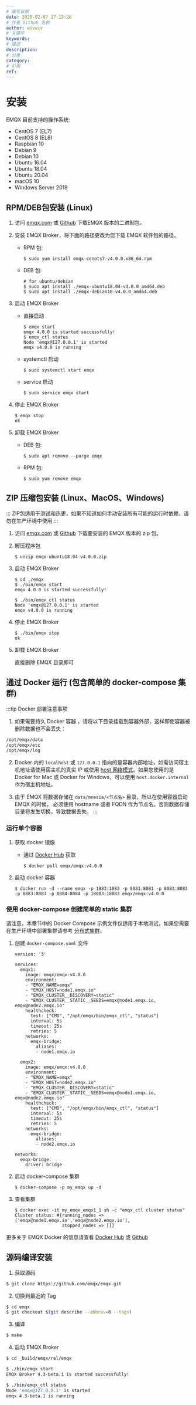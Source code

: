 ```yaml
---
# 编写日期
date: 2020-02-07 17:15:26
# 作者 Github 名称
author: wivwiv
# 关键字
keywords:
# 描述
description:
# 分类
category:
# 引用
ref:
---
```


# 安装

EMQX 目前支持的操作系统:

+ CentOS 7 (EL7)
+ CentOS 8 (EL8)
+ Raspbian 10
+ Debian 9
+ Debian 10
+ Ubuntu 16.04
+ Ubuntu 18.04
+ Ubuntu 20.04
+ macOS 10
+ Windows Server 2019

## RPM/DEB包安装 (Linux)

1. 访问 [emqx.com](https://www.emqx.com/zh/try?product=broker) 或 [Github](https://github.com/emqx/emqx/releases) 下载EMQX 版本的二进制包。

2. 安装 EMQX Broker，将下面的路径更改为您下载 EMQX 软件包的路径。

    + RPM 包:

    	```shell
    	$ sudo yum install emqx-cenots7-v4.0.0.x86_64.rpm
    	```

    + DEB 包:

      ```
      # for ubuntu/debian
      $ sudo apt install ./emqx-ubuntu18.04-v4.0.0_amd64.deb
      $ sudo apt install ./emqx-debian10-v4.0.0_amd64.deb
      ```

3. 启动 EMQX Broker

      - 直接启动

        ```
        $ emqx start
        emqx 4.0.0 is started successfully!
        $ emqx_ctl status
        Node 'emqx@127.0.0.1' is started
        emqx v4.0.0 is running
        ```

      - systemctl 启动

        ```
        $ sudo systemctl start emqx
        ```

      - service 启动

        ```
        $ sudo service emqx start
        ```

4.  停止 EMQX Broker

    ```
    $ emqx stop
    ok
    ```

5.  卸载 EMQX Broker

    + DEB 包:

      ```
      $ sudo apt remove --purge emqx
      ```

    + RPM 包:

      ```
      $ sudo yum remove emqx
      ```

## ZIP 压缩包安装 (Linux、MacOS、Windows)

:::
ZIP包适用于测试和热更，如果不知道如何手动安装所有可能的运行时依赖，请勿在生产环境中使用
:::

1.  访问 [emqx.com](https://www.emqx.com/zh/try?product=broker) 或 [Github](https://github.com/emqx/emqx/releases) 下载要安装的 EMQX 版本的 zip 包。

2.  解压程序包

    ```shell
    $ unzip emqx-ubuntu18.04-v4.0.0.zip
    ```

3.  启动 EMQX Broker

    ```
    $ cd ./emqx
    $ ./bin/emqx start
    emqx 4.0.0 is started successfully!

    $ ./bin/emqx_ctl status
    Node 'emqx@127.0.0.1' is started
    emqx v4.0.0 is running
    ```

4.  停止 EMQX Broker

    ```
    $ ./bin/emqx stop
    ok
    ```

5.  卸载 EMQX Broker

    直接删除 EMQX 目录即可

## 通过 Docker 运行 (包含简单的 docker-compose 集群)


:::tip Docker 部署注意事项

1. 如果需要持久 Docker 容器 ，请将以下目录挂载到容器外部，这样即使容器被删除数据也不会丢失：

```bash
/opt/emqx/data
/opt/emqx/etc
/opt/emqx/log
```

2. Docker 内的 `localhost` 或 `127.0.0.1` 指向的是容器内部地址，如需访问宿主机地址请使用宿主机的真实 IP 或使用 [host 网络模式](https://docs.docker.com/network/host/)。如果您使用的是 Docker for Mac 或 Docker for Windows，可以使用 `host.docker.internal` 作为宿主机地址。

3. 由于 EMQX 将数据存储在 `data/mnesia/<节点名>` 目录，所以在使用容器启动 EMQX 的时候，
必须使用 hostname 或者 FQDN 作为节点名。否则数据存储目录将发生切换，导致数据丢失。
:::

### 运行单个容器

1.  获取 docker 镜像

      - 通过 [Docker Hub](https://hub.docker.com/r/emqx/emqx) 获取

        ```
        $ docker pull emqx/emqx:v4.0.0
        ```

2.  启动 docker 容器

    ```
    $ docker run -d --name emqx -p 1883:1883 -p 8081:8081 -p 8083:8083 -p 8883:8883 -p 8084:8084 -p 18083:18083 emqx/emqx:v4.0.0
    ```

### 使用 docker-compose 创建简单的 static 集群

请注意，本章节中的 Docker Compose 示例文件仅适用于本地测试，如果您需要在生产环境中部署集群请参考 [分布式集群](./cluster.md)。

1. 创建 `docker-compose.yaml` 文件

   ```
   version: '3'

   services:
     emqx1:
       image: emqx/emqx:v4.0.0
       environment:
       - "EMQX_NAME=emqx"
       - "EMQX_HOST=node1.emqx.io"
       - "EMQX_CLUSTER__DISCOVERY=static"
       - "EMQX_CLUSTER__STATIC__SEEDS=emqx@node1.emqx.io, emqx@node2.emqx.io"
       healthcheck:
         test: ["CMD", "/opt/emqx/bin/emqx_ctl", "status"]
         interval: 5s
         timeout: 25s
         retries: 5
       networks:
         emqx-bridge:
           aliases:
           - node1.emqx.io

     emqx2:
       image: emqx/emqx:v4.0.0
       environment:
       - "EMQX_NAME=emqx"
       - "EMQX_HOST=node2.emqx.io"
       - "EMQX_CLUSTER__DISCOVERY=static"
       - "EMQX_CLUSTER__STATIC__SEEDS=emqx@node1.emqx.io, emqx@node2.emqx.io"
       healthcheck:
         test: ["CMD", "/opt/emqx/bin/emqx_ctl", "status"]
         interval: 5s
         timeout: 25s
         retries: 5
       networks:
         emqx-bridge:
           aliases:
           - node2.emqx.io

   networks:
     emqx-bridge:
       driver: bridge

   ```

2. 启动 docker-compose 集群

   ```
   $ docker-compose -p my_emqx up -d
   ```

3. 查看集群

   ```
   $ docker exec -it my_emqx_emqx1_1 sh -c "emqx_ctl cluster status"
   Cluster status: #{running_nodes => ['emqx@node1.emqx.io','emqx@node2.emqx.io'],
                     stopped_nodes => []}
   ```

更多关于 EMQX Docker 的信息请查看 [Docker Hub](https://hub.docker.com/r/emqx/emqx) 或 [Github](https://github.com/emqx/emqx-rel/tree/master/deploy/docker)

## 源码编译安装

1. 获取源码

```bash
$ git clone https://github.com/emqx/emqx.git
```

2. 切换到最近的 Tag

```bash
$ cd emqx
$ git checkout $(git describe --abbrev=0 --tags)
```

3. 编译

```bash
$ make
```

4. 启动 EMQX Broker

```bash
$ cd _build/emqx/rel/emqx

$ ./bin/emqx start
EMQX Broker 4.3-beta.1 is started successfully!

$ ./bin/emqx_ctl status
Node 'emqx@127.0.0.1' is started
emqx 4.3-beta.1 is running
```

